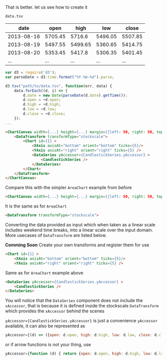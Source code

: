 That is better. let us see how to create it

`data.tsv`

date       | open     | high | low | close
-----------|----------| -----|-----|------
2013-08-16 | 5705.45 | 5716.6 | 5496.05 | 5507.85
2013-08-19 | 5497.55 | 5499.65 | 5360.65 | 5414.75
2013-08-20 | 5353.45 | 5417.8 | 5306.35 | 5401.45
... | ... | ... | ... | ...


```js
var d3 = require('d3');
var parseDate = d3.time.format("%Y-%m-%d").parse;

d3.tsv("path/to/data.tsv", function(err, data) {
	data.forEach((d, i) => {
		d.date = new Date(parseDate(d.date).getTime());
		d.open = +d.open;
		d.high = +d.high;
		d.low = +d.low;
		d.close = +d.close;
	});
...
```

```html
<ChartCanvas width={...} height={...} margin={{left: 50, right: 50, top:10, bottom: 30}} data={data}>
	<DataTransform transformType="stockscale">
		<Chart id={1} >
			<XAxis axisAt="bottom" orient="bottom" ticks={5}/>
			<YAxis axisAt="right" orient="right" ticks={5} />
			<DataSeries yAccessor={CandlestickSeries.yAccessor} >
				<CandlestickSeries />
			</DataSeries>
		</Chart>
	</DataTransform>
</ChartCanvas>
```

Compare this with the simpler `AreaChart` example from before

```html
<ChartCanvas width={...} height={...} margin={{left: 50, right: 50, top:10, bottom: 30}} data={data}>
```

It is the same as for `AreaChart`


```html
<DataTransform transformType="stockscale">
```

Converting the data provided as input which when taken as a linear scale includes weekend time breaks, into a linear scale over the input domain. More usecases of `DataTransform` are listed below.

**Comming Soon** Create your own transforms and register them for use

```html
<Chart id={1} >
	<XAxis axisAt="bottom" orient="bottom" ticks={5}/>
	<YAxis axisAt="right" orient="right" ticks={5} />
```

Same as for `AreaChart` example above

```html
<DataSeries yAccessor={CandlestickSeries.yAccessor} >
	<CandlestickSeries />
</DataSeries>
```
You will notice that the `DataSeries` component does not include the `xAccessor`, that is because it is defined inside the stockscale `DataTransform` which provides the `xAccessor` behind the scenes

`yAccessor={CandlestickSeries.yAccessor}` is just a convenience `yAccessor` available, it can also be represented as

```js
yAccessor={(d) => ({open: d.open, high: d.high, low: d.low, close: d.close})}
```
or if arrow functions is not your thing, use
```js
yAccessor={function (d) { return {open: d.open, high: d.high, low: d.low, close: d.close}; }}
```